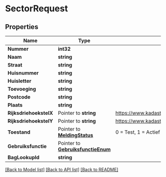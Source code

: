 # SectorRequest

## Properties

Name | Type | Description | Notes
------------ | ------------- | ------------- | -------------
**Nummer** | **int32** |  | 
**Naam** | **string** |  | 
**Straat** | **string** |  | [optional] 
**Huisnummer** | **string** |  | [optional] 
**Huisletter** | **string** |  | [optional] 
**Toevoeging** | **string** |  | [optional] 
**Postcode** | **string** |  | [optional] 
**Plaats** | **string** |  | [optional] 
**RijksdriehoekstelX** | Pointer to **string** | https://www.kadaster.nl/zakelijk/registraties/basisregistraties/rijksdriehoeksmeting/rijksdriehoeksstelsel | [optional] 
**RijksdriehoekstelY** | Pointer to **string** | https://www.kadaster.nl/zakelijk/registraties/basisregistraties/rijksdriehoeksmeting/rijksdriehoeksstelsel | [optional] 
**Toestand** | Pointer to [**MeldingStatus**](MeldingStatus.md) | 0 &#x3D; Test, 1 &#x3D; Actief | [optional] 
**Gebruiksfunctie** | Pointer to [**GebruiksfunctieEnum**](GebruiksfunctieEnum.md) |  | [optional] 
**BagLookupId** | **string** |  | [optional] 

[[Back to Model list]](../README.md#documentation-for-models) [[Back to API list]](../README.md#documentation-for-api-endpoints) [[Back to README]](../README.md)


